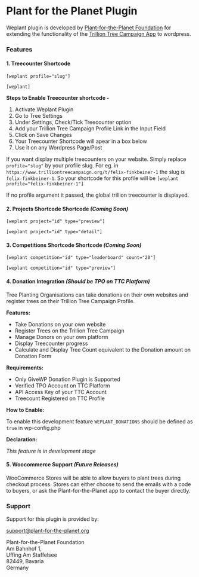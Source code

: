# Plant for the Planet Plugin

Weplant plugin is developed by [Plant-for-the-Planet Foundation](https://www.plant-for-the-planet.org) for extending the functionality of the [Trillion Tree Campaign App](https://www.trilliontreecampaign.org) to wordpress.

### Features

#### 1. Treecounter Shortcode

    [weplant profile="slug"]
    
    [weplant]
    
__Steps to Enable Treecounter shortcode -__

1. Activate Weplant Plugin
2. Go to Tree Settings
3. Under Settings, Check/Tick Treecounter option
4. Add your Trillion Tree Campaign Profile Link in the Input Field
5. Click on Save Changes
6. Your Treecounter Shortcode will apear in a box below
7. Use it on any Wordpress Page/Post

If you want display multiple treecounters on your website. Simply replace `profile="slug"` by your profile slug.
For eg. in `https://www.trilliontreecampaign.org/t/felix-finkbeiner-1` the slug is `felix-finkbeiner-1`. So your shortcode for this profile will be `[weplant profile="felix-finkbeiner-1"]`

If no profile argument it passed, the global trillion treecounter is displayed.  

#### 2. Projects Shortcode Shortcode _(Coming Soon)_

    [weplant project="id" type="preview"]
    
    [weplant project="id" type="detail"]

#### 3. Competitions Shortcode Shortcode _(Coming Soon)_

    [weplant competition="id" type="leaderboard" count="20"]
    
    [weplant competition="id" type="preview"]

#### 4. Donation Integration _(Should be TPO on TTC Platform)_

Tree Planting Organisations can take donations on their own websites and register trees on their Trillion Tree Campaign Profile.

__Features:__

* Take Donations on your own website
* Register Trees on the Trillion Tree Campaign 
* Manage Donors on your own platform
* Display Treecounter progress
* Calculate and Display Tree Count equivalent to the Donation amount on Donation Form

__Requirements:__

* Only GiveWP Donation Plugin is Supported
* Verified TPO Account on TTC Platform
* API Access Key of your TTC Account
* Treecount Registered on TTC Profile

__How to Enable:__

To enable this development feature `WEPLANT_DONATIONS` should be defined as `true` in wp-config.php

__Declaration:__

_This feature is in development stage_

#### 5. Woocommerce Support _(Future Releases)_

WooCommerce Stores will be able to allow buyers to plant trees during checkout process. Stores can either choose to send the emails with a code to buyers, or ask the Plant-for-the-Planet app to contact the buyer directly.


### Support

Support for this plugin is provided by:

[support@plant-for-the-planet.org](mailto:support@plant-for-the-planet.org)

Plant-for-the-Planet Foundation<br/>
Am Bahnhof 1,<br/>
Uffing Am Staffelsee<br/>
82449, Bavaria<br/>
Germany
